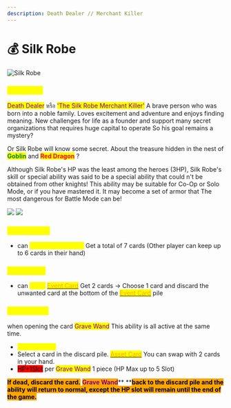 ```yaml
---
description: Death Dealer // Merchant Killer
---
```


# 💰 Silk Robe

![Silk Robe](<../.gitbook/assets/Silk Robe.png>)

### <mark style="color:yellow;">ข้อมูลชุดเกราะ</mark>

<mark style="color:purple;">Death Dealer</mark> หรือ <mark style="color:purple;">'The Silk Robe Merchant Killer'</mark> A brave person who was born into a noble family. Loves excitement and adventure and enjoys finding meaning. New challenges for life as a founder and support many secret organizations that requires huge capital to operate So his goal remains a mystery?

Or Silk Robe will know some secret. About the treasure hidden in the nest of <mark style="color:green;">**Goblin**</mark> and <mark style="color:red;">**Red Dragon**</mark> ?

Although Silk Robe's HP was the least among the heroes (3HP), Silk Robe's skill or special ability was said to be a special ability that could n't be obtained from other knights! This ability may be suitable for Co-Op or Solo Mode, or if you have mastered it. It may become a set of armor that The most dangerous for Battle Mode can be!

![](<../.gitbook/assets/B (7).png>) ![](<../.gitbook/assets/2 ใบ grave-wand.png>)

### <mark style="color:yellow;">Passive Skill</mark>

* can <mark style="color:yellow;">keep cards in hand</mark> Get a total of 7 cards (Other player can keep up to 6 cards in their hand)

### <mark style="color:yellow;">Action Skill</mark>

* can <mark style="color:yellow;">gable</mark> [<mark style="color:orange;">Event Card</mark>](../event-card.md) Get 2 cards -> Choose 1 card and discard the unwanted card at the bottom of the [<mark style="color:orange;">Event Card</mark>](../event-card.md) <mark style="color:orange;"></mark> pile&#x20;

### <mark style="color:yellow;">Special Skill</mark>

when opening the card <mark style="color:purple;">Grave Wand</mark> This ability is all active at the same time.

* <mark style="color:yellow;">Full Recovery</mark>
* Select a card in the discard pile. [<mark style="color:orange;">Asset Card</mark>](./) You can swap with 2 cards in your hand.
* <mark style="background-color:red;">HP+1Slot</mark> per <mark style="color:purple;">Grave Wand</mark> 1 piece (HP Max up to 5 Slot)

<mark style="background-color:orange;">**If dead, discard the card.**</mark> <mark style="color:purple;background-color:orange;">**Grave Wand**</mark>\*\* \*\*<mark style="background-color:orange;">**back to the discard pile and the ability will return to normal, except the HP slot will remain until the end of the game.**</mark>

